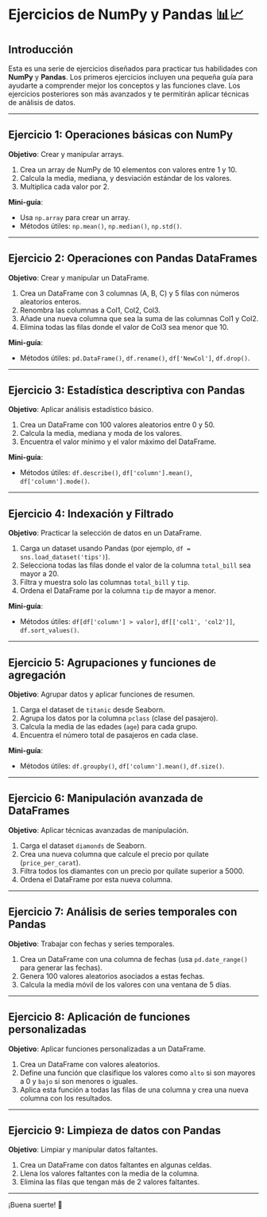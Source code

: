 # Ejercicios de NumPy y Pandas 📊📈

## Introducción
Esta es una serie de ejercicios diseñados para practicar tus habilidades con **NumPy** y **Pandas**. Los primeros ejercicios incluyen una pequeña guía para ayudarte a comprender mejor los conceptos y las funciones clave. Los ejercicios posteriores son más avanzados y te permitirán aplicar técnicas de análisis de datos.

---

## Ejercicio 1: Operaciones básicas con NumPy
**Objetivo**: Crear y manipular arrays.

1. Crea un array de NumPy de 10 elementos con valores entre 1 y 10.
2. Calcula la media, mediana, y desviación estándar de los valores.
3. Multiplica cada valor por 2.

**Mini-guía**:

- Usa `np.array` para crear un array.
- Métodos útiles: `np.mean()`, `np.median()`, `np.std()`.

---

## Ejercicio 2: Operaciones con Pandas DataFrames
**Objetivo**: Crear y manipular un DataFrame.

1. Crea un DataFrame con 3 columnas (A, B, C) y 5 filas con números aleatorios enteros.
2. Renombra las columnas a Col1, Col2, Col3.
3. Añade una nueva columna que sea la suma de las columnas Col1 y Col2.
4. Elimina todas las filas donde el valor de Col3 sea menor que 10.

**Mini-guía**:

- Métodos útiles: `pd.DataFrame()`, `df.rename()`, `df['NewCol']`, `df.drop()`.

---

## Ejercicio 3: Estadística descriptiva con Pandas
**Objetivo**: Aplicar análisis estadístico básico.

1. Crea un DataFrame con 100 valores aleatorios entre 0 y 50.
2. Calcula la media, mediana y moda de los valores.
3. Encuentra el valor mínimo y el valor máximo del DataFrame.

**Mini-guía**:

- Métodos útiles: `df.describe()`, `df['column'].mean()`, `df['column'].mode()`.

---

## Ejercicio 4: Indexación y Filtrado
**Objetivo**: Practicar la selección de datos en un DataFrame.

1. Carga un dataset usando Pandas (por ejemplo, `df = sns.load_dataset('tips')`).
2. Selecciona todas las filas donde el valor de la columna `total_bill` sea mayor a 20.
3. Filtra y muestra solo las columnas `total_bill` y `tip`.
4. Ordena el DataFrame por la columna `tip` de mayor a menor.

**Mini-guía**:

- Métodos útiles: `df[df['column'] > valor]`, `df[['col1', 'col2']]`, `df.sort_values()`.

---

## Ejercicio 5: Agrupaciones y funciones de agregación
**Objetivo**: Agrupar datos y aplicar funciones de resumen.

1. Carga el dataset de `titanic` desde Seaborn.
2. Agrupa los datos por la columna `pclass` (clase del pasajero).
3. Calcula la media de las edades (`age`) para cada grupo.
4. Encuentra el número total de pasajeros en cada clase.

**Mini-guía**:

- Métodos útiles: `df.groupby()`, `df['column'].mean()`, `df.size()`.

---

## Ejercicio 6: Manipulación avanzada de DataFrames
**Objetivo**: Aplicar técnicas avanzadas de manipulación.

1. Carga el dataset `diamonds` de Seaborn.
2. Crea una nueva columna que calcule el precio por quilate (`price_per_carat`).
3. Filtra todos los diamantes con un precio por quilate superior a 5000.
4. Ordena el DataFrame por esta nueva columna.

---

## Ejercicio 7: Análisis de series temporales con Pandas
**Objetivo**: Trabajar con fechas y series temporales.

1. Crea un DataFrame con una columna de fechas (usa `pd.date_range()` para generar las fechas).
2. Genera 100 valores aleatorios asociados a estas fechas.
3. Calcula la media móvil de los valores con una ventana de 5 días.

---

## Ejercicio 8: Aplicación de funciones personalizadas
**Objetivo**: Aplicar funciones personalizadas a un DataFrame.

1. Crea un DataFrame con valores aleatorios.
2. Define una función que clasifique los valores como `alto` si son mayores a 0 y `bajo` si son menores o iguales.
3. Aplica esta función a todas las filas de una columna y crea una nueva columna con los resultados.

---

## Ejercicio 9: Limpieza de datos con Pandas
**Objetivo**: Limpiar y manipular datos faltantes.

1. Crea un DataFrame con datos faltantes en algunas celdas.
2. Llena los valores faltantes con la media de la columna.
3. Elimina las filas que tengan más de 2 valores faltantes.

---

¡Buena suerte! 💪